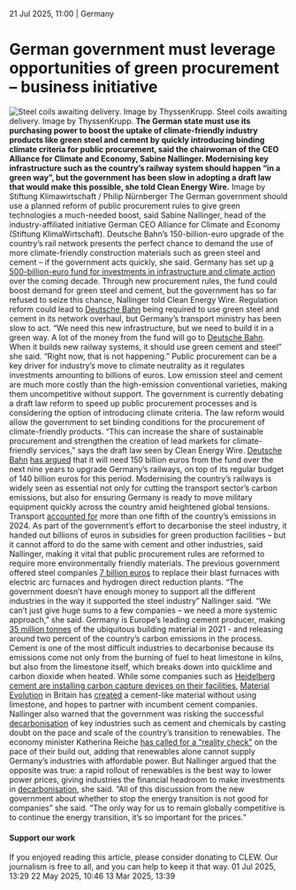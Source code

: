 21 Jul 2025, 11:00
| 
Germany
# German government must leverage opportunities of green procurement – business initiative 
![Steel coils awaiting delivery. Image by ThyssenKrupp.](https://www.cleanenergywire.org/sites/default/files/styles/gallery_image/public/thyssenkrupp_steel_stahl_klein.jpg?itok=1NlAeika)
Steel coils awaiting delivery. Image by ThyssenKrupp.
**The German state must use its purchasing power to boost the uptake of climate-friendly industry products like green steel and cement by quickly introducing binding climate criteria for public procurement, said the chairwoman of the CEO Alliance for Climate and Economy, Sabine Nallinger. Modernising key infrastructure such as the country’s railway system should happen “in a green way”, but the government has been slow in adopting a draft law that would make this possible, she told Clean Energy Wire.**
Image by Stiftung Klimawirtschaft / Philip Nürnberger
The German government should use a planned reform of public procurement rules to give green technologies a much-needed boost, said Sabine Nallinger, head of the industry-affiliated initiative German CEO Alliance for Climate and Economy (Stiftung KlimaWirtschaft). Deutsche Bahn’s 150-billion-euro upgrade of the country’s rail network presents the perfect chance to demand the use of more climate-friendly construction materials such as green steel and cement – if the government acts quickly, she said.
Germany has set up [a 500-billion-euro fund for investments in infrastructure and climate action](https://www.cleanenergywire.org/factsheets/qa-germanys-eu500-bln-infrastructure-fund-whats-it-climate-and-energy) over the coming decade. Through new procurement rules, the fund could boost demand for green steel and cement, but the government has so far refused to seize this chance, Nallinger told Clean Energy Wire. Regulation reform could lead to [Deutsche Bahn](https://www.cleanenergywire.org/experts/deutsche-bahn) being required to use green steel and cement in its network overhaul, but Germany’s transport ministry has been slow to act.
“We need this new infrastructure, but we need to build it in a green way. A lot of the money from the fund will go to [Deutsche Bahn](https://www.cleanenergywire.org/experts/deutsche-bahn). When it builds new railway systems, it should use green cement and steel” she said. “Right now, that is not happening.”
Public procurement can be a key driver for industry’s move to climate neutrality as it regulates investments amounting to billions of euros. Low emission steel and cement are much more costly than the high-emission conventional varieties, making them uncompetitive without support. The government is currently debating a draft law reform to speed up public procurement processes and is considering the option of introducing climate criteria. The law reform would allow the government to set binding conditions for the procurement of climate-friendly products.
“This can increase the share of sustainable procurement and strengthen the creation of lead markets for climate-friendly services,” says the draft law seen by Clean Energy Wire. 
[Deutsche Bahn](https://www.cleanenergywire.org/experts/deutsche-bahn) [has argued](https://www.cleanenergywire.org/news/deutsche-bahn-demands-eu150bln-planned-infrastructure-fund-railway-upgrades) that it will need 150 billion euros from the fund over the next nine years to upgrade Germany’s railways, on top of its regular budget of 140 billion euros for this period. Modernising the country’s railways is widely seen as essential not only for cutting the transport sector’s carbon emissions, but also for ensuring Germany is ready to move military equipment quickly across the country amid heightened global tensions. Transport [accounted for](https://www.umweltbundesamt.de/sites/default/files/medien/11867/dokumente/emissionsdaten_2024_-_pressehintergrundinformationen.pdf) more than one fifth of the country’s emissions in 2024. 
As part of the government’s effort to decarbonise the steel industry, it handed out billions of euros in subsidies for green production facilities – but it cannot afford to do the same with cement and other industries, said Nallinger, making it vital that public procurement rules are reformed to require more environmentally friendly materials.
The previous government offered steel companies [7 billion euros](https://www.handelsblatt.com/politik/deutschland/dekarbonisierung-sieben-milliarden-euro-fuer-gruenen-stahl-und-das-ist-erst-der-anfang/100009407.html) to replace their blast furnaces with electric arc furnaces and hydrogen direct reduction plants.
“The government doesn’t have enough money to support all the different industries in the way it supported the steel industry” Nallinger said. “We can’t just give huge sums to a few companies – we need a more systemic approach,” she said.
Germany is Europe’s leading cement producer, making [35 million tonnes](https://www.vdz-online.de/en/cement-industry/cement-industry) of the ubiquitous building material in 2021 - and releasing around two percent of the country’s carbon emissions in the process.
Cement is one of the most difficult industries to decarbonise because its emissions come not only from the burning of fuel to heat limestone in kilns, but also from the limestone itself, which breaks down into quicklime and carbon dioxide when heated. While some companies such as [Heidelberg cement are installing carbon capture devices on their facilities](https://www.cleanenergywire.org/news/carbon-capture-essential-scaling-net-zero-concrete-global-cement-producer), [Material Evolution](https://materialevolution.com/concrete-accelerator-admixture/) in Britain has [created](https://bdcmagazine.com/2025/07/material-evolution-to-pilot-green-cement-with-crh/) a cement-like material without using limestone, and hopes to partner with incumbent cement companies. 
Nallinger also warned that the government was risking the successful [decarbonisation](https://www.cleanenergywire.org/glossary/letter_d#decarbonisation) of key industries such as cement and chemicals by casting doubt on the pace and scale of the country’s transition to renewables. The economy minister Katherina Reiche [has called for a “reality check”](https://www.cleanenergywire.org/news/germanys-new-energy-minister-calls-reality-check-costs-and-risks-renewables) on the pace of their build out, adding that renewables alone cannot supply Germany’s industries with affordable power. 
But Nallinger argued that the opposite was true: a rapid rollout of renewables is the best way to lower power prices, giving industries the financial headroom to make investments in [decarbonisation](https://www.cleanenergywire.org/glossary/letter_d#decarbonisation), she said.
“All of this discussion from the new government about whether to stop the energy transition is not good for companies” she said. “The only way for us to remain globally competitive is to continue the energy transition, it’s so important for the prices.”
#### Support our work
If you enjoyed reading this article, please consider donating to CLEW. Our journalism is free to all, and you can help to keep it that way.
01 Jul 2025, 13:29
22 May 2025, 10:46
13 Mar 2025, 13:39